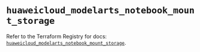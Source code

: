# `huaweicloud_modelarts_notebook_mount_storage`

Refer to the Terraform Registry for docs: [`huaweicloud_modelarts_notebook_mount_storage`](https://registry.terraform.io/providers/huaweicloud/huaweicloud/1.71.1/docs/resources/modelarts_notebook_mount_storage).
